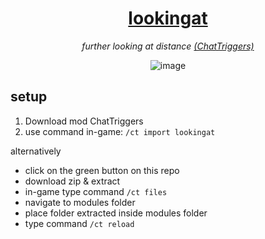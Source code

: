 <div align="center">
  
# [lookingat](https://www.chattriggers.com/modules/v/lookingat)

<i>further looking at distance [(ChatTriggers)](https://chattriggers.com/)</i>

![image](https://github.com/user-attachments/assets/bc38278c-7278-423e-931c-55b57fe3bb1c)

</div>

## setup

1. Download mod ChatTriggers
2. use command in-game: `/ct import lookingat`

alternatively

- click on the green button on this repo
-  download zip & extract
- in-game type command `/ct files`
- navigate to modules folder
- place folder extracted inside modules folder
- type command `/ct reload`
